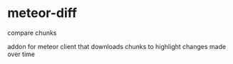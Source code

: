# meteor-diff
compare chunks

addon for meteor client that downloads chunks to highlight changes made over time
